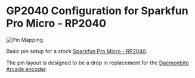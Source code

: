 # GP2040 Configuration for Sparkfun Pro Micro - RP2040

![Pin Mapping](assets/SparkFunProMicroRP2040.png)

Basic pin setup for a stock [Sparkfun Pro Micro - RP2040](https://www.sparkfun.com/products/18288).

The pin layout is designed to be a drop in replacement for the [Daemonbite Arcade encoder](https://github.com/MickGyver/DaemonBite-Arcade-Encoder).
